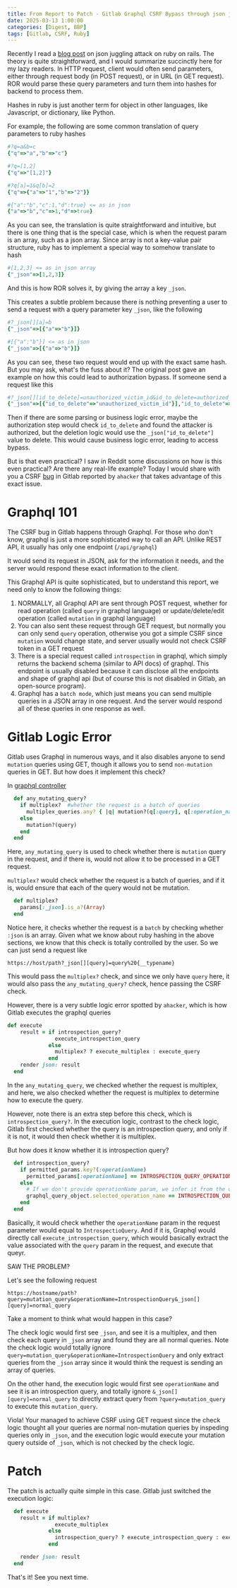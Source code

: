 ```yaml
---
title: From Report to Patch - Gitlab Graphql CSRF Bypass through json juggling
date: 2025-03-13 1:00:00
categories: [Digest, BBP]
tags: [Gitlab, CSRF, Ruby]
---
```


Recently I read a [blog post](https://nastystereo.com/security/rails-_json-juggling-attack.html) on json juggling attack on ruby on rails. The theory is quite straightforward, and I would summarize succinctly here for my lazy readers. In HTTP request, client would often send parameters, either through request body (in POST request), or in URL (in GET request). ROR would parse these query parameters and turn them into hashes for backend to process them.

Hashes in ruby is just another term for object in other languages, like Javascript, or dictionary, like Python. 

For example, the following are some common translation of query parameters to ruby hashes
```ruby
#?q=a&b=c
{"q"=>"a","b"=>"c"}

#?q=[1,2]
{"q"=>"[1,2]"}

#?q[a]=1&q[b]=2
{"q"=>{"a"=>"1","b"=>"2"}}

#{"a":"b","c":1,"d":true} <= as in json
{"a"=>"b","c"=>1,"d"=>true}
```
As you can see, the translation is quite straightforward and intuitive, but there is one thing that is the special case, which is when the request param is an array, such as a json array. Since array is not a key-value pair structure, ruby has to implement a special way to somehow translate to hash
```ruby
#[1,2,3] <= as in json array
{"_json"=>[1,2,3]}
```
And this is how ROR solves it, by giving the array a key `_json`.

This creates a subtle problem because there is nothing preventing a user to send a request with a query parameter key `_json`, like the following
```ruby
#?_json[][a]=b
{"_json"=>[{"a"=>"b"}]}

#[{"a":"b"}] <= as in json
{"_json"=>[{"a"=>"b"}]}
```
As you can see, these two request would end up with the exact same hash. But you may ask, what's the fuss about it? The original post gave an example on how this could lead to authorization bypass. If someone send a request like this
```ruby
#?_json[][id_to_delete]=unauthorized_victim_id&id_to_delete=authorized_id
{"_json"=>[{"id_to_delete"=>"unauthorized_victim_id"}],"id_to_delete"=>"authorized_id"}
```
Then if there are some parsing or business logic error, maybe the authorization step would check `id_to_delete` and found the attacker is authorized, but the deletion logic would use the `_json["id_to_delete"]` value to delete. This would cause business logic error, leading to access bypass.

But is that even practical? I saw in Reddit some discussions on how is this even practical? Are there any real-life example? Today I would share with you a CSRF [bug](https://gitlab.com/gitlab-org/gitlab/-/issues/462012) in Gitlab reported by `ahacker` that takes advantage of this exact issue.

# Graphql 101
The CSRF bug in Gitlab happens through Graphql. For those who don't know, graphql is just a more sophisticated way to call an API. Unlike REST API, it usually has only one endpoint (`/api/graphql`)

It would send its request in JSON, ask for the information it needs, and the server would respond these exact information to the client.

This Graphql API is quite sophisticated, but to understand this report, we need only to know the following things:
1. NORMALLY, all Graphql API are sent through POST request, whether for read operation (called `query` in graphql language) or update/delete/edit operation (called `mutation` in graphql language)
2. You can also sent these request through GET request, but normally you can only send `query` operation, otherwise you got a simple CSRF since `mutation` would change state, and server usually would not check CSRF token in a GET request
3. There is a special request called `introspection` in graphql, which simply returns the backend schema (similar to API docs) of graphql. This endpoint is usually disabled because it can disclose all the endpoints and shape of graphql api (but of course this is not disabled in Gitlab, an open-source program).
4. Graphql has a `batch mode`, which just means you can send multiple queries in a JSON array in one request. And the server would respond all of these queries in one response as well.


# Gitlab Logic Error

Gitlab uses Graphql in numerous ways, and it also disables anyone to send `mutation` queries using GET, though it allows you to send `non-mutation` queries in GET. But how does it implement this check?

In [graphql controller](https://gitlab.com/gitlab-org/gitlab/-/blob/master/app/controllers/graphql_controller.rb?ref_type=heads)
```ruby
  def any_mutating_query?  
    if multiplex?  #whether the request is a batch of queries
      multiplex_queries.any? { |q| mutation?(q[:query], q[:operation_name]) }  
    else  
      mutation?(query)  
    end  
  end  
```
Here, `any_mutating_query` is used to check whether there is `mutation` query in the request, and if there is, would not allow it to be processed in a GET request.

`multiplex?` would check whether the request is a batch of queries, and if it is, would ensure that each of the query would not be mutation.

```ruby
  def multiplex?
    params[:_json].is_a?(Array)
  end
```

Notice here, it checks whether the request is a `batch` by checking whether `:json` is an array. Given what we know about ruby hashing in the above sections, we know that this check is totally controlled by the user. So we can just send a request like 
```http
https://host/path?_json[][query]=query%20{__typename}
```
This would pass the `multiplex?` check, and since we only have `query` here, it would also pass the `any_mutating_query?` check, hence passing the CSRF check.

However, there is a very subtle logic error spotted by `ahacker`, which is how Gitlab executes the graphql queries
```ruby
def execute  
    result = if introspection_query?  
               execute_introspection_query  
             else  
               multiplex? ? execute_multiplex : execute_query  
             end
    render json: result  
  end
```

In the `any_mutating_query`, we checked whether the request is multiplex, and here, we also checked whether the request is multiplex to determine how to execute the query.

However, note there is an extra step before this check, which is `introspection_query?`. In the execution logic, contrast to the check logic, Gitlab first checked whether the query is an introspection query, and only if it is not, it would then check whether it is multiplex.

But how does it know whether it is introspection query?
```ruby
  def introspection_query?
    if permitted_params.key?(:operationName)
      permitted_params[:operationName] == INTROSPECTION_QUERY_OPERATION_NAME
    else
      # If we don't provide operationName param, we infer it from the query
      graphql_query_object.selected_operation_name == INTROSPECTION_QUERY_OPERATION_NAME
    end
  end
```
Basically, it would check whether the `operationName` param in the request parameter would equal to `IntrospectioQuery`. And if it is, Graphql would directly call `execute_introspection_query`, which would basically extract the value associated with the `query` param in the request, and execute that queyr.

SAW THE PROBLEM?

Let's see the following request
```http
https://hostname/path?query=mutation_query&operationName=IntrospectionQuery&_json[][query]=normal_query
```
Take a moment to think what would happen in this case?

The check logic would first see `_json`, and see it is a multiplex, and then check each query in `_json` array and found they are all normal queries. Note the check logic would totally ignore `query=mutation_query&operationName=IntrospectionQuery` and only extract queries from the `_json` array since it would think the request is sending an array of queries.

On the other hand, the execution logic would first see `operationName` and see it is an introspection query, and totally ignore `&_json[][query]=normal_query` to directly extract query from `?query=mutation_query` to execute this `mutation_query`.

Viola! Your managed to achieve CSRF using GET request since the check logic thought all your queries are normal non-mutation queries by inspeding queries only in `_json`, and the execution logic would execute your mutation query outside of `_json`, which is not checked by the check logic.

# Patch

The patch is actually quite simple in this case. Gitlab just switched the execution logic:
```ruby
  def execute
    result = if multiplex?
               execute_multiplex
             else
               introspection_query? ? execute_introspection_query : execute_query
             end

    render json: result
  end
```

That's it! See you next time.